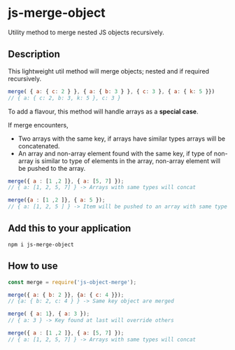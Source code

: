# js-merge-object
Utility method to merge nested JS objects recursively.

## Description

This lightweight util method will merge objects; nested and if required recursively.
```javascript
merge( { a: { c: 2 } }, { a: { b: 3 } }, { c: 3 }, { a: { k: 5 }})
// { a: { c: 2, b: 3, k: 5 }, c: 3 }
```


To add a flavour, this method will handle arrays as a **special case**. 

If merge encounters,
- Two arrays with the same key, if arrays have similar types arrays will be concatenated.
- An array and non-array element found with the same key, if type of non-array is similar to type of elements
in the array, non-array element will be pushed to the array. 

```javascript
merge({ a : [1 ,2 ]}, { a: [5, 7] });
// { a: [1, 2, 5, 7] } -> Arrays with same types will concat

merge({a : [1 ,2 ]}, { a: 5 });
// { a: [1, 2, 5 ] } -> Item will be pushed to an array with same type
```

## Add this to your application 

```shell script
npm i js-merge-object
```

## How to use

```javascript
const merge = require('js-object-merge');

merge({ a: { b: 2 }}, {a: { c: 4 }});
// {a: { b: 2, c: 4 } } -> Same key object are merged

merge( { a: 1}, { a: 3 });
// { a: 3 } -> Key found at last will override others

merge({ a : [1 ,2 ]}, { a: [5, 7] });
// { a: [1, 2, 5, 7] } -> Arrays with same types will concat

```
